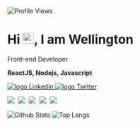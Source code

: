 ![Profile Views](http://estruyf-github.azurewebsites.net/api/VisitorHit?user=wellingtonnascimento&repo=wellingtonnascimento&countColorcountColor)


<h1 align = "justify"> Hi <img src="https://media.giphy.com/media/hvRJCLFzcasrR4ia7z/giphy.gif" width="25px">, I am Wellington</h1>
<p align = "justify">Front-end Developer</p>


**ReactJS, Nodejs, Javascript**


<p align="left">
   <a href="https://www.linkedin.com/in/wellington-nascimento-65364517b/">
    <img alt="logo Linkedin" src="https://img.shields.io/badge/-LinkedIn-blue?style=flat-square&logo=Linkedin&logoColor=white&link=https://www.linkedin.com/in/wellington-nascimento-65364517b/">
  </a>
  
<a href="https://twitter.com/wellingtonnc07">
    <img alt="logo Twitter" src="https://img.shields.io/badge/-Twitter-1ca0f1?style=flat-square&labelColor=1ca0f1&logo=twitter&logoColor=white&link=https://twitter.com/wellingtonnc07">
  </a>
</p>

<p align="left">
  <!-- HTML Icon -->
  <img src="https://user-images.githubusercontent.com/35739995/122654956-2b934900-d125-11eb-94b1-58102216fa9f.png">&nbsp;
  <!-- CSS Icon -->
  <img src="https://user-images.githubusercontent.com/35739995/122655003-80cf5a80-d125-11eb-9718-c0d416a29986.png">&nbsp;
  <!-- JS Icon -->
  <img src="https://user-images.githubusercontent.com/35739995/122655023-a78d9100-d125-11eb-89b8-f006041d9d4a.png">&nbsp;
  <!-- React Icon -->
  <img src="https://user-images.githubusercontent.com/35739995/122655062-094dfb00-d126-11eb-963a-44b2ef1528f2.png">&nbsp;
  <!-- Git Icon -->
  <img src="https://user-images.githubusercontent.com/35739995/122655117-7c577180-d126-11eb-9b30-3591b1252bb5.png">&nbsp;
</p>

![Github Stats](https://github-readme-stats.vercel.app/api?username=wellingtonnascimento&show_icons=true&count_private=true&show_icons=true&theme=react&include_all_commits=true)
![Top Langs](https://github-readme-stats.vercel.app/api/top-langs/?username=wellingtonnascimento&show_icons=true&theme=react&layout=compact)



